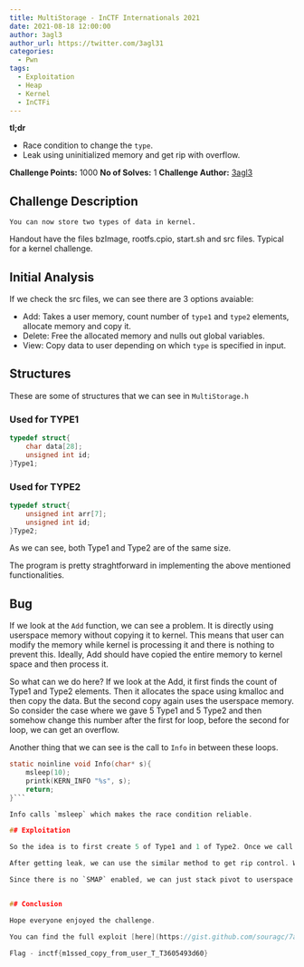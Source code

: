 ```yaml
---
title: MultiStorage - InCTF Internationals 2021
date: 2021-08-18 12:00:00
author: 3agl3
author_url: https://twitter.com/3agl31
categories:
  - Pwn
tags:
  - Exploitation
  - Heap
  - Kernel
  - InCTFi
---
```


**tl;dr**

+ Race condition to change the `type`.
+ Leak using uninitialized memory and get rip with overflow.

<!--more-->

**Challenge Points:** 1000
**No of Solves:** 1
**Challenge Author:** [3agl3](https://twitter.com/3agl31)


## Challenge Description

`You can now store two types of data in kernel.`

Handout have the files bzImage, rootfs.cpio, start.sh and src files. Typical for a kernel challenge.

## Initial Analysis

If we check the src files, we can see there are 3 options avaiable:

- Add: Takes a user memory, count number of `type1` and `type2` elements, allocate memory and copy it.
- Delete: Free the allocated memory and nulls out global variables.
- View: Copy data to user depending on which `type` is specified in input.

## Structures

These are some of structures that we can see in `MultiStorage.h`

### Used for TYPE1

```c
typedef struct{
    char data[28];
    unsigned int id;
}Type1;
```

### Used for TYPE2

```c
typedef struct{
    unsigned int arr[7];
    unsigned int id;
}Type2;
```

As we can see, both Type1 and Type2 are of the same size.

The program is pretty straghtforward in implementing the above mentioned functionalities.

## Bug

If we look at the `Add` function, we can see a problem. It is directly using userspace memory without copying it to kernel. This means that user can modify the memory while kernel is processing it and there is nothing to prevent this. Ideally, Add should have copied the entire memory to kernel space and then process it.

So what can we do here?
If we look at the Add, it first finds the count of Type1 and Type2 elements. Then it allocates the space using kmalloc and then copy the data. But the second copy again uses the userspace memory. So consider the case where we gave 5 Type1 and 5 Type2 and then somehow change this number after the first for loop, before the second for loop, we can get an overflow.

Another thing that we can see is the call to `Info` in between these loops.

```c
static noinline void Info(char* s){
    msleep(10);
    printk(KERN_INFO "%s", s);
    return;
}```

Info calls `msleep` which makes the race condition reliable.

## Exploitation

So the idea is to first create 5 of Type1 and 1 of Type2. Once we call ioctl, in another thread, we change the 1 Type2 to 0. So now we will have 6 of Type1 and 0 of Type2. Meaning nothing will be copied to the space allocated for Type1. So if that chunk was used before for something else, we can leak the data inside it. We will use `seq_operations` to leak a kernel address.

After getting leak, we can use the similar method to get rip control. We again create 5 Type1 and 1 Type2. But instead of changing Type2 to 0, we change it to 2. So when `Add` tries to copy the 2nd Type2, it will overwrite whatever is there below the allocated chunk since `Add` only allocated for 1 Type2. We can again use `seq_operation` and overwrite the pointer inside it to get RIP control.

Since there is no `SMAP` enabled, we can just stack pivot to userspace and execute a rop chain which does `commit_creds(prepare_kernel_cred(0))` giving us root.


## Conclusion

Hope everyone enjoyed the challenge.

You can find the full exploit [here](https://gist.github.com/souragc/7a8024792759a7795244cbc8ced66fae).

Flag - inctf{m1ssed_copy_from_user_T_T3605493d60}
